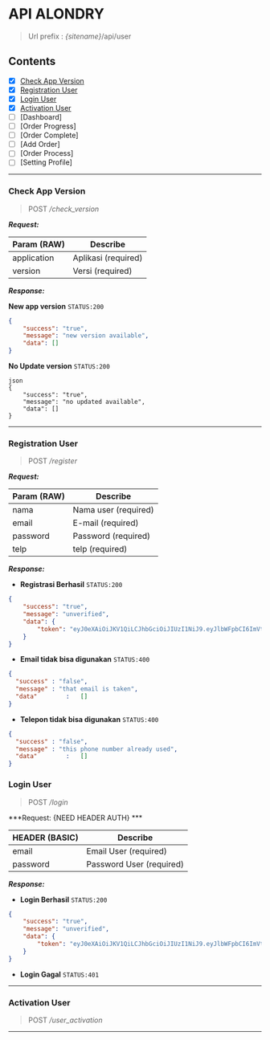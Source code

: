 # API ALONDRY
> Url prefix  : *{sitename}*/api/user

## Contents

- [x] [Check App Version](#check-app-version)
- [x] [Registration User](#registration-user)
- [x] [Login User](#login-user)
- [x] [Activation User](#activation-user)
- [ ] [Dashboard]
- [ ] [Order Progress]
- [ ] [Order Complete]
- [ ] [Add Order]
- [ ] [Order Process]
- [ ] [Setting Profile]

-----------

### Check App Version

> POST */check_version*

***Request:***

| Param (RAW) | Describe 							|
| -----				| -------- 							|
| application	| Aplikasi (required) 	|
| version			| Versi (required) 			|

***Response:***

**New app version** `STATUS:200`
```json
{
    "success": "true",
    "message": "new version available",
    "data": []
} 
```

**No Update version** `STATUS:200`
```
json
{
    "success": "true",
    "message": "no updated available",
    "data": []
}
```

-------

### Registration User 

> POST */register*

***Request:***  

| Param (RAW) | Describe 											|
| -----				| -------- 											|
| nama 				| Nama user (required) 					|
| email 			| E-mail (required) 						|
| password 		| Password (required) 					|
| telp 				| telp (required) 							|



***Response:***   
- **Registrasi Berhasil** `STATUS:200`
```json
{
    "success": "true",
    "message": "unverified",
    "data": {
        "token": "eyJ0eXAiOiJKV1QiLCJhbGciOiJIUzI1NiJ9.eyJlbWFpbCI6ImVtYWlsdGVzdGVyMTFAZXhhbXBsZS5jb20iLCJwYXNzd29yZCI6IjNhNTUxZmE5Nzk2NzVmNTJlMDkzOGIwNWFiMThiZjliN2Q3ZDMzNTdlNGFhNDI3MDFkM2M5NzRlNzk2MTJhZWZlNTIxNjg5M2Q0MzUxZDNkIiwibGFzdF9sb2dpbiI6IjIwMTctMTAtMjcgMDY6MTU6MzkifQ.LmDNWZ3zyOaepGHoOUl-UCjp1Gwazzu8u8q1PoIqQBU"
    }
}
```

- **Email tidak bisa digunakan** `STATUS:400`
```json
{
  "success"	: "false",
  "message"	: "that email is taken",
  "data" 		:	[]
}
```

- **Telepon tidak bisa digunakan** `STATUS:400`
```json
{
  "success"	: "false",
  "message"	: "this phone number already used",
  "data" 		:	[]
}
```

### Login User
> POST */login*

***Request: {NEED HEADER AUTH} ***  

| HEADER (BASIC) | Describe 											|
| -----				| -------- 											|
| email 				| Email User (required) 					|
| password 			| Password User (required) 						|



***Response:***   
- **Login Berhasil** `STATUS:200`
```json
{
    "success": "true",
    "message": "unverified",
    "data": {
        "token": "eyJ0eXAiOiJKV1QiLCJhbGciOiJIUzI1NiJ9.eyJlbWFpbCI6ImVtYWlsdGVzdGVyMTFAZXhhbXBsZS5jb20iLCJwYXNzd29yZCI6IjNhNTUxZmE5Nzk2NzVmNTJlMDkzOGIwNWFiMThiZjliN2Q3ZDMzNTdlNGFhNDI3MDFkM2M5NzRlNzk2MTJhZWZlNTIxNjg5M2Q0MzUxZDNkIiwibGFzdF9sb2dpbiI6IjIwMTctMTAtMjcgMDY6MTU6MzkifQ.LmDNWZ3zyOaepGHoOUl-UCjp1Gwazzu8u8q1PoIqQBU"
    }
}
```
   
- **Login Gagal** `STATUS:401`

---------------

### Activation User
> POST */user_activation*


---------------


